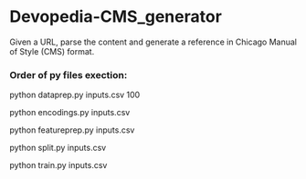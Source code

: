 # Devopedia-CMS_generator

Given a URL, parse the content and generate a reference in Chicago Manual of Style (CMS) format.


### Order of py files exection:


python dataprep.py inputs.csv 100 

python encodings.py inputs.csv

python featureprep.py inputs.csv 

python split.py inputs.csv 

python train.py inputs.csv 
